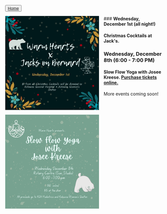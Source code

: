 <button type="button">[Home](index.md)</button>

<img style="float: left; margin: 0px 15px 15px 0px;" src="imgs/Jacks.png" alt="Christmas Cocktails"
	title="Christmas Cocktails at Jacks" width="300" height="300" /> ### **Wednesday, December 1st (all night!)**
#### Christmas Cocktails at Jack's. 


 <a hrefs = "https://www.eventbrite.ca/e/copy-of-slow-flow-yoga-with-josee-tickets-216077612957">
<img style="float: left; margin: 0px 15px 15px 0px;" src="imgs/SlowFlow.png" alt="Slow Flow Yoga"
	title="Slow Flow Yoga Class with Josee Kreese" width="300" height="300" />
   
### **Wednesday, December 8th (6:00 - 7:00 PM)** 
#### Slow Flow Yoga with Josee Kreese. [Purchase tickets online.](https://www.eventbrite.ca/e/copy-of-slow-flow-yoga-with-josee-tickets-216077612957)

  
<!-- #### **Monday, December 13th (6:00 - 7:00 PM)** - To Be Announced.
#### **Monday, December 13th (7:00 - 8:00 PM)** - To Be Announced.
-->
More events coming soon!
